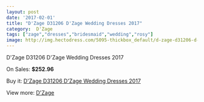 ```yaml
---
layout: post
date: '2017-02-01'
title: "D'Zage D31206 D'Zage Wedding Dresses 2017"
category:  D'Zage
tags: ["zage","dresses","bridesmaid","wedding","rosy"]
image: http://img.hectodress.com/5095-thickbox_default/d-zage-d31206-d-zage-wedding-dresses-2013.jpg
---
```

D'Zage D31206 D'Zage Wedding Dresses 2017

On Sales: **$252.96**
<a href="https://www.hectodress.com/-d-zage/2578-d-zage-d31206-d-zage-wedding-dresses-2013.html"><amp-img layout="responsive" width="600" height="600" src="//img.hectodress.com/5095-thickbox_default/d-zage-d31206-d-zage-wedding-dresses-2013.jpg" alt="D'Zage D31206 D'Zage Wedding Dresses 2017 0" /></a>
<a href="https://www.hectodress.com/-d-zage/2578-d-zage-d31206-d-zage-wedding-dresses-2013.html"><amp-img layout="responsive" width="600" height="600" src="//img.hectodress.com/5096-thickbox_default/d-zage-d31206-d-zage-wedding-dresses-2013.jpg" alt="D'Zage D31206 D'Zage Wedding Dresses 2017 1" /></a>

Buy it: [D'Zage D31206 D'Zage Wedding Dresses 2017](https://www.hectodress.com/-d-zage/2578-d-zage-d31206-d-zage-wedding-dresses-2013.html "D'Zage D31206 D'Zage Wedding Dresses 2017")

View more: [ D'Zage](https://www.hectodress.com/44--d-zage " D'Zage")